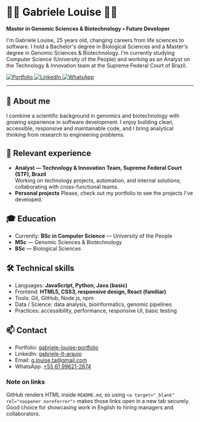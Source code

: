 # 👩‍🔬 Gabriele Louise 👩‍💻

**Master in Genomic Sciences & Biotechnology • Future Developer**

I'm Gabriele Louise, 25 years old, changing careers from life sciences to software. I hold a Bachelor's degree in Biological Sciences and a Master's degree in Genomic Sciences & Biotechnology. I'm currently studying Computer Science (University of the People) and working as an Analyst on the Technology & Innovation team at the Supreme Federal Court of Brazil.

<!-- Badges with links that open in a new tab -->
<p align="left">
  <a href="https://gabriele-louise-portfolio.netlify.app/" target="_blank" rel="noopener noreferrer">
    <img alt="Portfolio" src="https://ziadoua.github.io/m3-Markdown-Badges/badges/MyPortfolio/myportfolio2.svg" />
  </a>
  <a href="https://www.linkedin.com/in/gabriele-lt-araujo/" target="_blank" rel="noopener noreferrer">
    <img alt="LinkedIn" src="https://ziadoua.github.io/m3-Markdown-Badges/badges/LinkedIn/linkedin2.svg" />
  </a>
  <a href="https://wa.me/+5561996212674" target="_blank" rel="noopener noreferrer">
    <img alt="WhatsApp" src="https://ziadoua.github.io/m3-Markdown-Badges/badges/WhatsApp/whatsapp2.svg" />
  </a>
</p>

---

## 🔎 About me
I combine a scientific background in genomics and biotechnology with growing experience in software development. I enjoy building clean, accessible, responsive and maintainable code, and I bring analytical thinking from research to engineering problems.

## 💼 Relevant experience
- **Analyst — Technology & Innovation Team, Supreme Federal Court (STF), Brazil**  
  Working on technology projects, automation, and internal solutions; collaborating with cross-functional teams.
- **Personal projects**
  Please, check out my portfolio to see the projects I've developed.

## 🎓 Education
- Currently: **BSc in Computer Science** — University of the People
- **MSc** — Genomic Sciences & Biotechnology  
- **BSc** — Biological Sciences  


## 🛠️ Technical skills
- Languages: **JavaScript, Python, Java (basic)**  
- Frontend: **HTML5, CSS3, responsive design, React (familiar)**  
- Tools: Git, GitHub, Node.js, npm  
- Data / Science: data analysis, bioinformatics, genomic pipelines 
- Practices: accessibility, performance, responsive UI, basic testing

## 📫 Contact
- Portfolio: <a href="https://gabriele-louise-portfolio.netlify.app/" target="_blank" rel="noopener noreferrer">gabriele-louise-portfolio</a>  
- LinkedIn: <a href="https://www.linkedin.com/in/gabriele-lt-araujo/" target="_blank" rel="noopener noreferrer">gabriele-lt-araujo</a>  
- Email: <a href="mailto:g.louise.ta@gmail.com" target="_blank" rel="noopener noreferrer">g.louise.ta@gmail.com</a>  
- WhatsApp: <a href="https://wa.me/+5561996212674" target="_blank" rel="noopener noreferrer">+55 61 99621-2674</a>

### Note on links
GitHub renders HTML inside `README.md`, so using `<a target="_blank" rel="noopener noreferrer">` makes those links open in a new tab securely. Good choice for showcasing work in English to hiring managers and collaborators.
